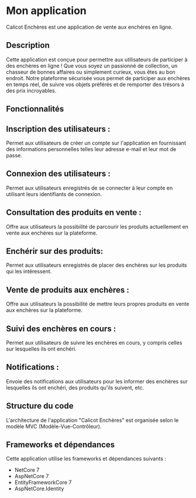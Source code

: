 # Mon application
Calicot Enchères est une application de vente aux enchères en ligne.
## Description
Cette application est conçue pour permettre aux utilisateurs de participer à des enchères en ligne ! Que vous soyez un passionné de collection, un chasseur de bonnes affaires ou simplement curieux, vous êtes au bon endroit. Notre plateforme sécurisée vous permet de participer aux enchères en temps réel,
de suivre vos objets préférés et de remporter des trésors à des prix incroyables.

## Fonctionnalités
## Inscription des  utilisateurs : 
Permet aux utilisateurs de créer un compte sur l'application en fournissant des informations personnelles telles  leur adresse e-mail et leur mot de passe.
## Connexion des utilisateurs : 
Permet aux utilisateurs enregistrés de se connecter à leur compte en utilisant leurs identifiants de connexion.
## Consultation des produits en vente :
Offre aux utilisateurs la possibilité de parcourir les produits actuellement en vente aux enchères sur la plateforme.
## Enchérir sur des produits:
Permet aux utilisateurs enregistrés de placer des enchères sur les produits qui les intéressent.
## Vente de produits aux enchères :
 Offre aux utilisateurs la possibilité de mettre leurs propres produits en vente aux enchères sur la plateforme.
## Suivi des enchères en cours :
Permet aux utilisateurs de suivre les enchères en cours, y compris celles sur lesquelles ils ont enchéri.
## Notifications :  
Envoie des notifications aux utilisateurs pour les informer des enchères sur lesquelles ils ont enchéri, des produits qu'ils suivent, etc.

## Structure du code
L'architecture de l'application "Calicot Enchères" est organisée selon le modèle MVC (Modèle-Vue-Contrôleur).

## Frameworks et dépendances
Cette application utilise les frameworks et dépendances suivants :
- NetCore 7
- AspNetCore 7
- EntityFrameworkCore 7
- AspNetCore.Identity
